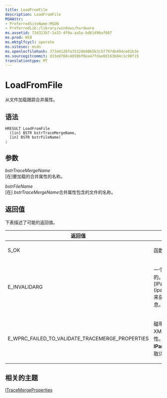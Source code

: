 ```yaml
---
title: LoadFromFile
description: LoadFromFile
MSHAttr:
- PreferredSiteName:MSDN
- PreferredLib:/library/windows/hardware
ms.assetid: 73d323b7-1a32-4f0a-aa5a-bd61d96af687
ms.prod: W10
ms.mktglfcycl: operate
ms.sitesec: msdn
ms.openlocfilehash: 373d41207a35324b0065b3c5f797db49dce01b3e
ms.sourcegitcommit: d33e870dc4850bf0ea47fdae0d163b04c1c90f15
translationtype: MT
---
```

# <a name="loadfromfile"></a>LoadFromFile


从文件加载跟踪合并属性。

## <a name="syntax"></a>语法


``` syntax
HRESULT LoadFromFile
  ([in] BSTR bstrTraceMergeName,
  [in] BSTR bstrFileName)
;
```

## <a name="parameters"></a>参数


<a href="" id="bstrtracemergename"></a>*bstrTraceMergeName*  
\[在\]要加载的合并属性的名称。

<a href="" id="bstrfilename"></a>*bstrFileName*  
\[在\] *bstrTraceMergeName*合并属性包含的文件的名称。

## <a name="return-value"></a>返回值


下表描述了可能的返回值。

<table>
<colgroup>
<col width="50%" />
<col width="50%" />
</colgroup>
<thead>
<tr class="header">
<th>返回值</th>
<th>说明</th>
</tr>
</thead>
<tbody>
<tr class="odd">
<td><p>S_OK</p></td>
<td><p>函数成功加载属性。</p></td>
</tr>
<tr class="even">
<td><p>E_INVALIDARG</p></td>
<td><p>一个或多个参数是无效的。 使用[IParsingErrorInfo](iparsingerrorinfo.md)来获取详细的错误信息。</p></td>
</tr>
<tr class="odd">
<td><p>E_WPRC_FAILED_TO_VALIDATE_TRACEMERGE_PROPERTIES</p></td>
<td><p>磁带库未通过验证的 XML 定义跟踪合并属性。 使用<strong>IParsingErrorInfo</strong>来获取详细的错误信息。</p></td>
</tr>
</tbody>
</table>

 

## <a name="related-topics"></a>相关的主题


[ITraceMergeProperties](itracemergeproperties.md)

 

 







